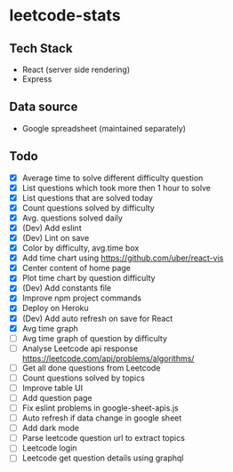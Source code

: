 # leetcode-stats

## Tech Stack
- React (server side rendering)
- Express

## Data source
- Google spreadsheet (maintained separately)

## Todo
- [x] Average time to solve different difficulty question
- [x] List questions which took more then 1 hour to solve
- [x] List questions that are solved today
- [x] Count questions solved by difficulty
- [x] Avg. questions solved daily
- [x] (Dev) Add eslint
- [x] (Dev) Lint on save
- [x] Color by difficulty, avg.time box
- [x] Add time chart using https://github.com/uber/react-vis
- [x] Center content of home page
- [x] Plot time chart by question difficulty
- [x] (Dev) Add constants file
- [x] Improve npm project commands
- [x] Deploy on Heroku
- [x] (Dev) Add auto refresh on save for React
- [x] Avg time graph
- [ ] Avg time graph of question by difficulty
- [ ] Analyse Leetcode api response https://leetcode.com/api/problems/algorithms/
- [ ] Get all done questions from Leetcode
- [ ] Count questions solved by topics
- [ ] Improve table UI
- [ ] Add question page
- [ ] Fix eslint problems in google-sheet-apis.js
- [ ] Auto refresh if data change in google sheet
- [ ] Add dark mode
- [ ] Parse leetcode question url to extract topics
- [ ] Leetcode login
- [ ] Leetcode get question details using graphql
